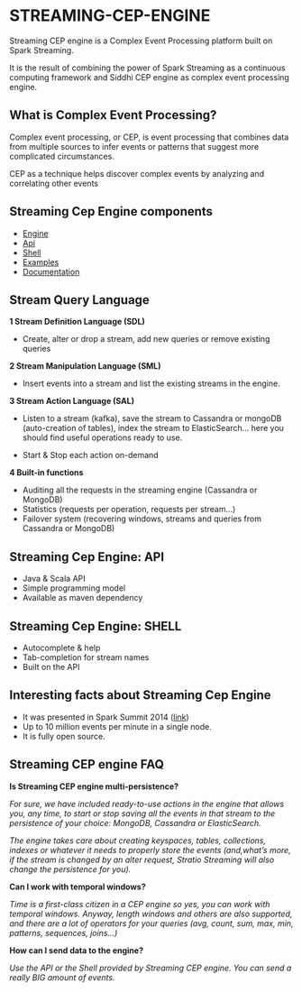 STREAMING-CEP-ENGINE
===================


Streaming CEP engine is a Complex Event Processing platform built on Spark Streaming.

It is the result of combining the power of Spark Streaming as a continuous computing framework and Siddhi CEP engine as complex event processing engine.


What is Complex Event Processing?
--------------------------

Complex event processing, or CEP, is event processing that combines data from multiple sources to infer events or patterns that suggest more complicated circumstances.

 CEP as a technique helps discover complex events by analyzing and correlating other events


Streaming Cep Engine components
-----------------------------------------

- [Engine](engine/README.md)
- [Api](api/README.md)
- [Shell](shell/README.md)
- [Examples](examples/README.md)
- [Documentation](doc/about.md)



Stream Query Language
----------------------------


**1 Stream Definition Language (SDL)**

* Create, alter or drop a stream, add new queries or remove existing queries


**2 Stream Manipulation Language (SML)**

* Insert events into a stream and list the existing streams in the engine.

**3 Stream Action Language (SAL)**

* Listen to a stream (kafka), save the stream to Cassandra or mongoDB (auto-creation of tables), index the stream to ElasticSearch… here you should find useful operations ready to use.

* Start & Stop each action on-demand


**4 Built-in functions**


* Auditing all the requests in the streaming engine (Cassandra or MongoDB)
* Statistics (requests per operation, requests per stream…)
* Failover system (recovering windows, streams and queries from Cassandra or MongoDB)


Streaming Cep Engine: API
------------------------------

* Java & Scala API
* Simple programming model
* Available as maven dependency



Streaming Cep Engine: SHELL
----------------------------------

* Autocomplete & help
* Tab-completion for stream names
* Built on the API



Interesting facts about Streaming Cep Engine
-----------------------------------------------

 * It was presented in Spark Summit 2014 ([link](http://spark-summit.org/2014/talk/stratio-streaming-a-new-approach-to-spark-streaming))
 * Up to 10 million events per minute in a single node.
 * It is fully open source. 


Streaming CEP engine FAQ
-------------------------


**Is Streaming CEP engine multi-persistence?**

*For sure, we have included ready-to-use actions in the engine that allows you, any time, to start or stop saving all the events in that stream to the persistence of your choice: MongoDB, Cassandra or ElasticSearch.*

*The engine takes care about creating keyspaces, tables, collections, indexes or whatever it needs to properly store the events (and,what’s more, if the stream is changed by an alter request, Stratio Streaming will also change the persistence for you).*

**Can I work with temporal windows?**

*Time is a first-class citizen in a CEP engine so yes, you can work with temporal windows. Anyway, length windows and others are also supported, and there are a lot of operators for your queries (avg, count, sum, max, min, patterns, sequences, joins…)*

**How can I send data to the engine?**

*Use the API or the Shell provided by Streaming CEP engine. You can send a really BIG amount of events.*


